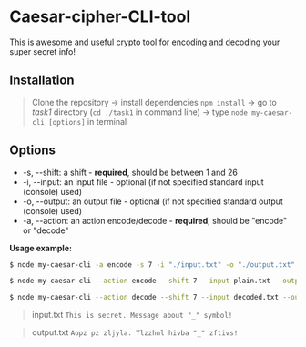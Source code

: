 # Caesar-cipher-CLI-tool

This is awesome and useful crypto tool for encoding and decoding your super secret info! 

## Installation 

> Clone the repository -> 
> install dependencies ```npm install``` -> 
> go to *task1* directory (``` cd ./task1 ```  in command line)  -> 
> type ```node my-caesar-cli [options]``` in terminal


## Options 

- -s, --shift: a shift  - **required**, should be between 1 and 26 
- -i, --input: an input file - optional (if not specified standard input (console) used)
- -o, --output: an output file - optional (if not specified standard output (console) used)
- -a, --action: an action encode/decode - **required**, should be "encode" or "decode" 

**Usage example:**

```bash
$ node my-caesar-cli -a encode -s 7 -i "./input.txt" -o "./output.txt"
```

```bash
$ node my-caesar-cli --action encode --shift 7 --input plain.txt --output encoded.txt
```

```bash
$ node my-caesar-cli --action decode --shift 7 --input decoded.txt --output plain.txt
```

> input.txt
> `This is secret. Message about "_" symbol!`

> output.txt
> `Aopz pz zljyla. Tlzzhnl hivba "_" zftivs!`
